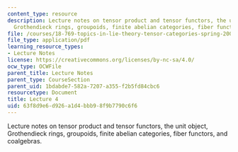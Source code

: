 ```yaml
---
content_type: resource
description: Lecture notes on tensor product and tensor functors, the unit object,
  Grothendieck rings, groupoids, finite abelian categories, fiber functors, and coalgebras.
file: /courses/18-769-topics-in-lie-theory-tensor-categories-spring-2009/63f8d9e6d926a1d4bbb98f9b7790c6f6_MIT18_769S09_lec04.pdf
file_type: application/pdf
learning_resource_types:
- Lecture Notes
license: https://creativecommons.org/licenses/by-nc-sa/4.0/
ocw_type: OCWFile
parent_title: Lecture Notes
parent_type: CourseSection
parent_uid: 1bdabde7-582a-7207-a355-f2b5fd84cbc6
resourcetype: Document
title: Lecture 4
uid: 63f8d9e6-d926-a1d4-bbb9-8f9b7790c6f6
---
```

Lecture notes on tensor product and tensor functors, the unit object, Grothendieck rings, groupoids, finite abelian categories, fiber functors, and coalgebras.